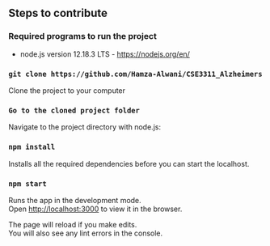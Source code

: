 ## Steps to contribute

### Required programs to run the project

- node.js version 12.18.3 LTS - https://nodejs.org/en/

### `git clone https://github.com/Hamza-Alwani/CSE3311_Alzheimers`

Clone the project to your computer

### `Go to the cloned project folder` 

Navigate to the project directory with node.js:

### `npm install`

Installs all the required dependencies before you can start the localhost.

### `npm start`

Runs the app in the development mode.<br />
Open [http://localhost:3000](http://localhost:3000) to view it in the browser.

The page will reload if you make edits.<br />
You will also see any lint errors in the console.

